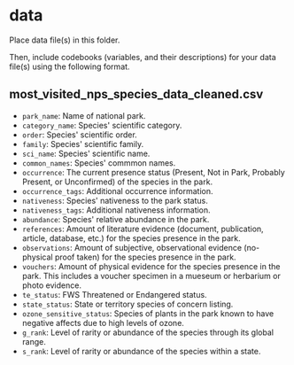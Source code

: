 # data

Place data file(s) in this folder.

Then, include codebooks (variables, and their descriptions) for your data file(s)
using the following format.

## most_visited_nps_species_data_cleaned.csv

- `park_name`: Name of national park.
- `category_name`: Species' scientific category.
- `order`: Species' scientific order.
- `family`: Species' scientific family.
- `sci_name`: Species' scientific name.
- `common_names`: Species' commmon names.
- `occurrence`: The current presence status (Present, Not in Park, Probably Present, or Unconfirmed) of the species in the park.
- `occurrence_tags`: Additional occurrence information.
- `nativeness`: Species' nativeness to the park status.
- `nativeness_tags`: Additional nativeness information.
- `abundance`: Species' relative abundance in the park.
- `references`: Amount of literature evidence (document, publication, article, database, etc.) for the species presence in the park.
- `observations`: Amount of subjective, observational evidence (no-physical proof taken) for the species presence in the park.
- `vouchers`: Amount of physical evidence for the species presence in the park. This includes a voucher specimen in a mueseum or herbarium or photo evidence.
- `te_status`: FWS Threatened or Endangered status.
- `state_status`: State or territory species of concern listing.
- `ozone_sensitive_status`: Species of plants in the park known to have negative affects due to high levels of ozone.
- `g_rank`: Level of rarity or abundance of the species through its global range.
- `s_rank`: Level of rarity or abundance of the species within a state.
